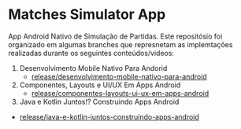 # Matches Simulator App
App Android Nativo de Simulação de Partidas. Este repositósio foi organizado em algumas branches que represnetam as implemtações realizadas durante os seguintes conteúdos/videos:

1. Desenvolvimento Mobile Nativo Para Andorid
    - [release/desenvolvimento-mobile-nativo-para-android](https://github.com/Mobilizar/dio-matches-simulator-app/tree/release/desenvolvimento-mobile-nativo-para-android)
1. Componentes, Layouts e UI/UX Em Apps Android
   - [release/componentes-layouts-ui-ux-em-apps-android](https://github.com/Mobilizar/dio-matches-simulator-app/tree/release/componentes-layouts-ui-ux-em-apps-android)
1. Java e Kotlin Juntos!? Construindo Apps Android
- [release/java-e-kotlin-juntos-construindo-apps-android](https://github.com/Mobilizar/dio-matches-simulator-app/tree/release/java-e-kotlin-juntos-construindo-apps-android)
